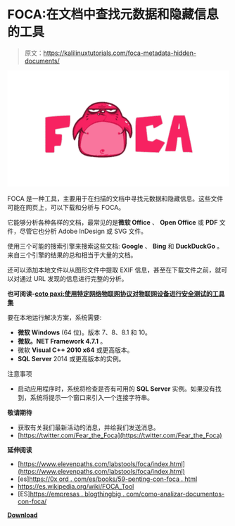 # FOCA:在文档中查找元数据和隐藏信息的工具

> 原文：<https://kalilinuxtutorials.com/foca-metadata-hidden-documents/>

[![FOCA : Tool To Find Metadata & Hidden Information In The Documents](img/09609fee7ae692f6f47934bfdadab938.png "FOCA : Tool To Find Metadata & Hidden Information In The Documents")](https://1.bp.blogspot.com/-y5Rbw3yHv-8/Xa6R91VATKI/AAAAAAAADDo/3YMiz0Vn5PQXV_G5hQEmXvJKrtuWJx1nwCLcBGAsYHQ/s1600/FOCA.png)

FOCA 是一种工具，主要用于在扫描的文档中寻找元数据和隐藏信息。这些文件可能在网页上，可以下载和分析与 FOCA。

它能够分析各种各样的文档，最常见的是**微软 Office** 、 **Open Office** 或 **PDF** 文件，尽管它也分析 Adobe InDesign 或 SVG 文件。

使用三个可能的搜索引擎来搜索这些文档: **Google** 、 **Bing** 和 **DuckDuckGo** 。来自三个引擎的结果的总和相当于大量的文档。

还可以添加本地文件以从图形文件中提取 EXIF 信息，甚至在下载文件之前，就可以对通过 URL 发现的信息进行完整的分析。

**也可阅读-[coto paxi:使用特定网络物联网协议对物联网设备进行安全测试的工具集](https://kalilinuxtutorials.com/cotopaxi/)**

要在本地运行解决方案，系统需要:

*   **微软 Windows** (64 位)。版本 7、8、8.1 和 10。
*   **微软。NET Framework 4.7.1** 。
*   微软 **Visual C++ 2010 x64** 或更高版本。
*   **SQL Server** 2014 或更高版本的实例。

注意事项

*   启动应用程序时，系统将检查是否有可用的 **SQL Server** 实例。如果没有找到，系统将提示一个窗口来引入一个连接字符串。

**敬请期待**

*   获取有关我们最新活动的消息，并给我们发送消息。
*   [https://twitter.com/Fear_the_Foca](https://twitter.com/Fear_the_Foca)

**延伸阅读**

*   [https://www.elevenpaths.com/labstools/foca/index.html](https://www.elevenpaths.com/labstools/foca/index.html)
*   [es][https://0x ord . com/es/books/59-penting-con-foca . html](https://0xword.com/es/libros/59-pentesting-con-foca.html)
*   https://es.wikipedia.org/wiki/FOCA_Tool
*   [ES][https://empresas . blogthingbig . com/como-analizar-documentos-con-foca/](https://empresas.blogthinkbig.com/como-analizar-documentos-con-foca/)

[**Download**](https://github.com/ElevenPaths/FOCA)